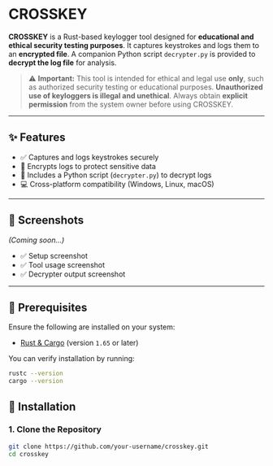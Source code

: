 # CROSSKEY

**CROSSKEY** is a Rust-based keylogger tool designed for **educational and ethical security testing purposes**. It captures keystrokes and logs them to an **encrypted file**. A companion Python script `decrypter.py` is provided to **decrypt the log file** for analysis.

> ⚠️ **Important:** This tool is intended for ethical and legal use **only**, such as authorized security testing or educational purposes. **Unauthorized use of keyloggers is illegal and unethical**. Always obtain **explicit permission** from the system owner before using CROSSKEY.

---

## ✨ Features

- ✅ Captures and logs keystrokes securely
- 🔐 Encrypts logs to protect sensitive data
- 🐍 Includes a Python script (`decrypter.py`) to decrypt logs
- 💻 Cross-platform compatibility (Windows, Linux, macOS)

---

## 📸 Screenshots

_(Coming soon...)_

- ✅ Setup screenshot
- ✅ Tool usage screenshot
- ✅ Decrypter output screenshot

---

## 🧰 Prerequisites

Ensure the following are installed on your system:

- [Rust & Cargo](https://www.rust-lang.org/tools/install) (version `1.65` or later)

You can verify installation by running:

```bash
rustc --version
cargo --version
 ```




## 🚀 Installation

### 1. Clone the Repository

```bash
git clone https://github.com/your-username/crosskey.git
cd crosskey
```
